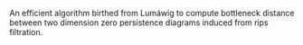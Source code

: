 An efficient algorithm birthed from Lumáwig to compute bottleneck distance between two dimension zero persistence diagrams induced from rips filtration.
